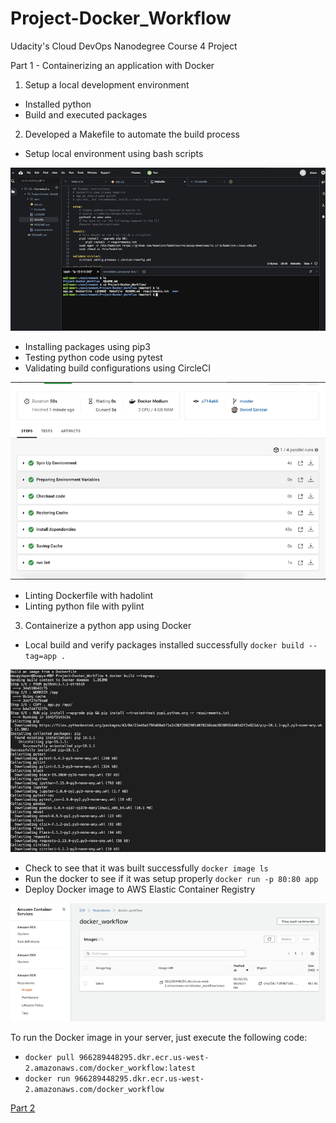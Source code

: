 # Project-Docker_Workflow
Udacity's Cloud DevOps Nanodegree Course 4 Project

Part 1 - Containerizing an application with Docker

1) Setup a local development environment
- Installed python
- Build and executed packages

2) Developed a Makefile to automate the build process
- Setup local environment using bash scripts

![](screenshot-01.png)

- Installing packages using pip3
- Testing python code using pytest
- Validating build configurations using CircleCI

![](screenshot-02.png)

- Linting Dockerfile with hadolint
- Linting python file with pylint
3) Containerize a python app using Docker
- Local build and verify packages installed successfully
`docker build --tag=app .`

![](screenshot-03.png)

- Check to see that it was built successfully
`docker image ls`
- Run the docker to see if it was setup properly
`docker run -p 80:80 app`
- Deploy Docker image to AWS Elastic Container Registry

![](screenshot-04.png)

To run the Docker image in your server, just execute the following code:
- `docker pull 966289448295.dkr.ecr.us-west-2.amazonaws.com/docker_workflow:latest`
- `docker run 966289448295.dkr.ecr.us-west-2.amazonaws.com/docker_workflow`

[Part 2](https://github.com/dSalazar10/Project-Kubernetes_Workflow)
